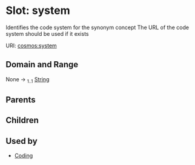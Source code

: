 
# Slot: system


Identifies the code system for the synonym concept The URL of the code system should be used if it exists

URI: [cosmos:system](https://www.cdisc.org/cosmos/1-0system)


## Domain and Range

None &#8594;  <sub>1..1</sub> [String](types/String.md)

## Parents


## Children


## Used by

 * [Coding](Coding.md)
